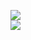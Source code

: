 [![](https://img.shields.io/badge/Made%20With-Github%20Spray-lightgrey.svg?style=for-the-badge&logo=github)](https://github.com/Annihil/github-spray#4588)  
[![](https://i.imgur.com/2DrTn0Z.gif)](https://github.com/Annihil/github-spray)